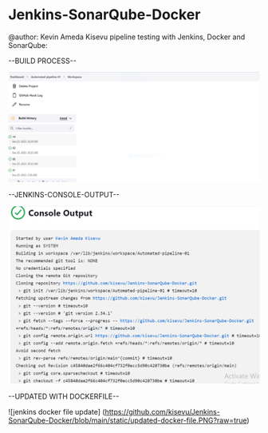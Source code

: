 # Jenkins-SonarQube-Docker
@author: Kevin Ameda Kisevu
pipeline testing with Jenkins, Docker and SonarQube:

--BUILD PROCESS--

![Build process](https://github.com/kisevu/Jenkins-SonarQube-Docker/blob/main/static/build-process.PNG?raw=true)



--JENKINS-CONSOLE-OUTPUT--

![jenkins console output](https://github.com/kisevu/Jenkins-SonarQube-Docker/blob/main/static/jenkins-console-output=ec2.PNG?raw=true)


--UPDATED WITH DOCKERFILE--

![jenkins docker file update] (https://github.com/kisevu/Jenkins-SonarQube-Docker/blob/main/static/updated-docker-file.PNG?raw=true)

